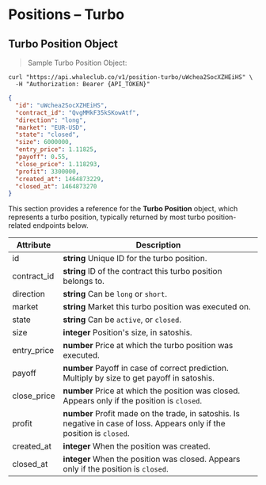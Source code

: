 # Positions – Turbo

## Turbo Position Object

> Sample Turbo Position Object:

```shell
curl "https://api.whaleclub.co/v1/position-turbo/uWchea2SocXZHEiHS" \
  -H "Authorization: Bearer {API_TOKEN}"
```
```json
{
  "id": "uWchea2SocXZHEiHS",
  "contract_id": "QvgMMkF35kSKowAtf",
  "direction": "long",
  "market": "EUR-USD",
  "state": "closed",
  "size": 6000000,
  "entry_price": 1.11825,
  "payoff": 0.55,
  "close_price": 1.118293,
  "profit": 3300000,
  "created_at": 1464873229,
  "closed_at": 1464873270
}
```

This section provides a reference for the **Turbo Position** object, which represents a turbo position, typically returned by most turbo position-related endpoints below.

Attribute | Description
---------- | -------
id | **string** Unique ID for the turbo position.
contract_id | **string** ID of the contract this turbo position belongs to.
direction | **string** Can be `long` or `short`.
market | **string** Market this turbo position was executed on.
state | **string** Can be `active`, or `closed`.
size | **integer** Position's size, in satoshis.
entry_price | **number** Price at which the turbo position was executed.
payoff | **number** Payoff in case of correct prediction. Multiply by size to get payoff in satoshis.
close_price | **number** Price at which the position was closed. Appears only if the position is `closed`.
profit | **number** Profit made on the trade, in satoshis. Is negative in case of loss. Appears only if the position is `closed`.
created_at | **integer** When the position was created.
closed_at | **integer** When the position was closed. Appears only if the position is `closed`.